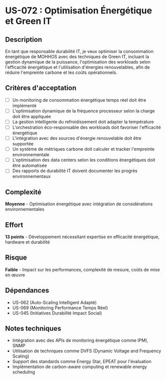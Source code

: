 # US-072 : Optimisation Énergétique et Green IT

## Description
En tant que responsable durabilité IT, je veux optimiser la consommation énergétique de MOHHOS avec des techniques de Green IT, incluant la gestion dynamique de la puissance, l'optimisation des workloads selon l'efficacité énergétique et l'utilisation d'énergies renouvelables, afin de réduire l'empreinte carbone et les coûts opérationnels.

## Critères d'acceptation
- [ ] Un monitoring de consommation énergétique temps réel doit être implémenté
- [ ] L'optimisation dynamique de la fréquence processeur selon la charge doit être appliquée
- [ ] La gestion intelligente du refroidissement doit adapter la température
- [ ] L'orchestration éco-responsable des workloads doit favoriser l'efficacité énergétique
- [ ] L'intégration avec des sources d'énergie renouvelable doit être supportée
- [ ] Un système de métriques carbone doit calculer et tracker l'empreinte environnementale
- [ ] L'optimisation des data centers selon les conditions énergétiques doit être automatisée
- [ ] Des rapports de durabilité IT doivent documenter les progrès environnementaux

## Complexité
**Moyenne** - Optimisation énergétique avec intégration de considérations environnementales

## Effort
**13 points** - Développement nécessitant expertise en efficacité énergétique, hardware et durabilité

## Risque
**Faible** - Impact sur les performances, complexité de mesure, coûts de mise en œuvre

## Dépendances
- US-062 (Auto-Scaling Intelligent Adapté)
- US-069 (Monitoring Performance Temps Réel)
- US-045 (Initiatives Durabilité Impact Social)

## Notes techniques
- Intégration avec des APIs de monitoring énergétique comme IPMI, SNMP
- Utilisation de techniques comme DVFS (Dynamic Voltage and Frequency Scaling)
- Support des standards comme Energy Star, EPEAT pour l'évaluation
- Implémentation de carbon-aware computing et renewable energy scheduling